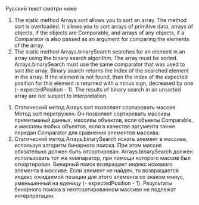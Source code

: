 Русский текст смотри ниже

<ol>
<li>
The static method Arrays.sort allows you to sort an array. The method sort is overloaded. It allows you to sort arrays of primitive data, arrays of objects, if the objects are Comparable, and arrays of any objects, if a Comparator is also passed as an argument for comparing the elements of the array.
</li>
<li>
The static method Arrays.binarySearch searches for an element in an array using the binary search algorithm. The array must be sorted. Arrays.binarySearch must use the same comparator that was used to sort the array. Binary search returns the index of the searched element in the array. If the element is not found, then the index of the expected position for this element is returned with a minus sign, decreased by one (- expectedPosition - 1). The results of binary search in an unsorted array are not subject to interpretation.
</li>
</ol>

<ol>
<li>
Статический метод Arrays.sort позволяет сортировать массив. Метод sort перегружен. 
Он позволяет сортировать массивы примитывный данных, массивы объектов, если объекты Comparable, 
и массивы любых объектов, если в качестве аргумента также передан Comparator для сравнения элементов массива.
</li>
<li>
Статический метод Arrays.binarySearch искать элемент в массиве, используя алгоритм бинарного поиска. 
При этом массив обязательно должен быть отсортирован. Arrays.binarySearch должен использовать тот же компаратор, 
при помощи которого массив был отсортирован. Бинарный поиск возвращает индекс искомого элемента в массиве. 
Если элемент не найден, то возвращается индекс ожидаемой позиции для этого элемента со знаком минус, 
уменьшенный на еденицу (- expectedPosition - 1). 
Результаты бинарного поиска в неотсортированном массиве не подлежат интерпретации.
</li>
</ol>